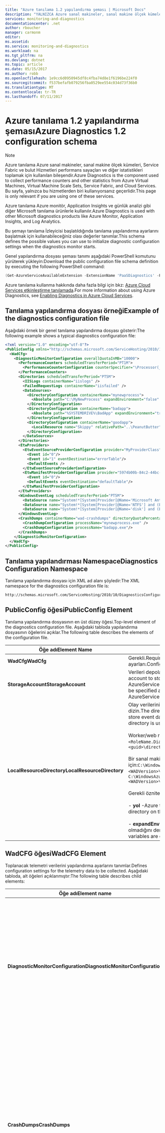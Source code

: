 ```yaml
---
title: "Azure tanılama 1.2 yapılandırma şeması | Microsoft Docs"
description: "YALNIZCA Azure sanal makineler, sanal makine ölçek kümeleri, Service Fabric veya Bulut Hizmetleri ile Azure SDK 2.5 kullanıyorsanız ilgilidir."
services: monitoring-and-diagnostics
documentationcenter: .net
author: rboucher
manager: carmonm
editor: 
ms.assetid: 
ms.service: monitoring-and-diagnostics
ms.workload: na
ms.tgt_pltfrm: na
ms.devlang: dotnet
ms.topic: article
ms.date: 05/15/2017
ms.author: robb
ms.openlocfilehash: 1e9cc6d0950945df8c4fba74d8e1f6196be224f0
ms.sourcegitcommit: f537befafb079256fba0529ee554c034d73f36b0
ms.translationtype: MT
ms.contentlocale: tr-TR
ms.lasthandoff: 07/11/2017
---
```

# <a name="azure-diagnostics-12-configuration-schema"></a><span data-ttu-id="6ef6a-103">Azure tanılama 1.2 yapılandırma şeması</span><span class="sxs-lookup"><span data-stu-id="6ef6a-103">Azure Diagnostics 1.2 configuration schema</span></span>
> [!NOTE]
> <span data-ttu-id="6ef6a-104">Azure tanılama Azure sanal makineler, sanal makine ölçek kümeleri, Service Fabric ve bulut Hizmetleri performans sayaçları ve diğer istatistikleri toplamak için kullanılan bileşendir.</span><span class="sxs-lookup"><span data-stu-id="6ef6a-104">Azure Diagnostics is the component used to collect performance counters and other statistics from Azure Virtual Machines, Virtual Machine Scale Sets, Service Fabric, and Cloud Services.</span></span>  <span data-ttu-id="6ef6a-105">Bu sayfa, yalnızca bu hizmetlerden biri kullanıyorsanız geçerlidir.</span><span class="sxs-lookup"><span data-stu-id="6ef6a-105">This page is only relevant if you are using one of these services.</span></span>
>

<span data-ttu-id="6ef6a-106">Azure tanılama Azure monitör, Application Insights ve günlük analizi gibi diğer Microsoft tanılama ürünlerle kullanılır.</span><span class="sxs-lookup"><span data-stu-id="6ef6a-106">Azure Diagnostics is used with other Microsoft diagnostics products like Azure Monitor, Application Insights, and Log Analytics.</span></span>

<span data-ttu-id="6ef6a-107">Bu şemayı tanılama İzleyicisi başlatıldığında tanılama yapılandırma ayarlarını başlatmak için kullanabileceğiniz olası değerler tanımlar.</span><span class="sxs-lookup"><span data-stu-id="6ef6a-107">This schema defines the possible values you can use to initialize diagnostic configuration settings when the diagnostics monitor starts.</span></span>  


 <span data-ttu-id="6ef6a-108">Genel yapılandırma dosyası şeması tanımı aşağıdaki PowerShell komutunu yürüterek yükleyin:</span><span class="sxs-lookup"><span data-stu-id="6ef6a-108">Download the public configuration file schema definition by executing the following PowerShell command:</span></span>  

```PowerShell  
(Get-AzureServiceAvailableExtension -ExtensionName 'PaaSDiagnostics' -ProviderNamespace 'Microsoft.Azure.Diagnostics').PublicConfigurationSchema | Out-File –Encoding utf8 -FilePath 'C:\temp\WadConfig.xsd'  
```  

 <span data-ttu-id="6ef6a-109">Azure tanılama kullanma hakkında daha fazla bilgi için bkz: [Azure Cloud Services etkinleştirme tanılamada](http://azure.microsoft.com/documentation/articles/cloud-services-dotnet-diagnostics/).</span><span class="sxs-lookup"><span data-stu-id="6ef6a-109">For more information about using Azure Diagnostics, see [Enabling Diagnostics in Azure Cloud Services](http://azure.microsoft.com/documentation/articles/cloud-services-dotnet-diagnostics/).</span></span>  

## <a name="example-of-the-diagnostics-configuration-file"></a><span data-ttu-id="6ef6a-110">Tanılama yapılandırma dosyası örneği</span><span class="sxs-lookup"><span data-stu-id="6ef6a-110">Example of the diagnostics configuration file</span></span>  
 <span data-ttu-id="6ef6a-111">Aşağıdaki örnek bir genel tanılama yapılandırma dosyası gösterir:</span><span class="sxs-lookup"><span data-stu-id="6ef6a-111">The following example shows a typical diagnostics configuration file:</span></span>  

```xml
<?xml version="1.0" encoding="utf-8"?>  
<PublicConfig xmlns="http://schemas.microsoft.com/ServiceHosting/2010/10/DiagnosticsConfiguration">  
  <WadCfg>  
    <DiagnosticMonitorConfiguration overallQuotaInMB="10000">  
      <PerformanceCounters scheduledTransferPeriod="PT1M">  
        <PerformanceCounterConfiguration counterSpecifier="\Processor(_Total)\% Processor Time" sampleRate="PT1M" unit="percent" />  
      </PerformanceCounters>  
      <Directories scheduledTransferPeriod="PT5M">  
        <IISLogs containerName="iislogs" />  
        <FailedRequestLogs containerName="iisfailed" />  
        <DataSources>  
          <DirectoryConfiguration containerName="mynewprocess">  
            <Absolute path="C:\MyNewProcess" expandEnvironment="false" />  
          </DirectoryConfiguration>  
          <DirectoryConfiguration containerName="badapp">  
            <Absolute path="%SYSTEMDRIVE%\BadApp" expandEnvironment="true" />  
          </DirectoryConfiguration>  
          <DirectoryConfiguration containerName="goodapp">  
            <LocalResource name="Skippy" relativePath="..\PeanutButter"/>  
          </DirectoryConfiguration>  
        </DataSources>  
      </Directories>  
      <EtwProviders>  
        <EtwEventSourceProviderConfiguration provider="MyProviderClass" scheduledTransferPeriod="PT5M">  
          <Event id="0"/>  
          <Event id="1" eventDestination="errorTable"/>  
          <DefaultEvents />  
        </EtwEventSourceProviderConfiguration>  
        <EtwManifestProviderConfiguration provider="5974b00b-84c2-44bc-9e58-3a2451b4e3ad" scheduledTransferLogLevelFilter="Information" scheduledTransferPeriod="PT2M">  
          <Event id="0"/>  
          <DefaultEvents eventDestination="defaultTable"/>  
        </EtwManifestProviderConfiguration>  
      </EtwProviders>  
      <WindowsEventLog scheduledTransferPeriod="PT5M">  
        <DataSource name="System!*[System[Provider[@Name='Microsoft Antimalware']]]"/>  
        <DataSource name="System!*[System[Provider[@Name='NTFS'] and (EventID=55)]]" />  
        <DataSource name="System!*[System[Provider[@Name='disk'] and (EventID=7 or EventID=52 or EventID=55)]]" />  
      </WindowsEventLog>  
      <CrashDumps containerName="wad-crashdumps" directoryQuotaPercentage="30" dumpType="Mini">  
        <CrashDumpConfiguration processName="mynewprocess.exe" />  
        <CrashDumpConfiguration processName="badapp.exe"/>  
      </CrashDumps>  
    </DiagnosticMonitorConfiguration>  
  </WadCfg>  
</PublicConfig>  

```  

## <a name="diagnostics-configuration-namespace"></a><span data-ttu-id="6ef6a-112">Tanılama yapılandırması Namespace</span><span class="sxs-lookup"><span data-stu-id="6ef6a-112">Diagnostics Configuration Namespace</span></span>  
 <span data-ttu-id="6ef6a-113">Tanılama yapılandırma dosyası için XML ad alanı şöyledir:</span><span class="sxs-lookup"><span data-stu-id="6ef6a-113">The XML namespace for the diagnostics configuration file is:</span></span>  

```  
http://schemas.microsoft.com/ServiceHosting/2010/10/DiagnosticsConfiguration  
```  

## <a name="publicconfig-element"></a><span data-ttu-id="6ef6a-114">PublicConfig öğesi</span><span class="sxs-lookup"><span data-stu-id="6ef6a-114">PublicConfig Element</span></span>  
 <span data-ttu-id="6ef6a-115">Tanılama yapılandırma dosyasının en üst düzey öğesi.</span><span class="sxs-lookup"><span data-stu-id="6ef6a-115">Top-level element of the diagnostics configuration file.</span></span> <span data-ttu-id="6ef6a-116">Aşağıdaki tabloda yapılandırma dosyasının öğelerini açıklar.</span><span class="sxs-lookup"><span data-stu-id="6ef6a-116">The following table describes the elements of the configuration file.</span></span>  

|<span data-ttu-id="6ef6a-117">Öğe adı</span><span class="sxs-lookup"><span data-stu-id="6ef6a-117">Element Name</span></span>|<span data-ttu-id="6ef6a-118">Açıklama</span><span class="sxs-lookup"><span data-stu-id="6ef6a-118">Description</span></span>|  
|------------------|-----------------|  
|<span data-ttu-id="6ef6a-119">**WadCfg**</span><span class="sxs-lookup"><span data-stu-id="6ef6a-119">**WadCfg**</span></span>|<span data-ttu-id="6ef6a-120">Gerekli.</span><span class="sxs-lookup"><span data-stu-id="6ef6a-120">Required.</span></span> <span data-ttu-id="6ef6a-121">Toplanacak telemetri verileri için yapılandırma ayarları.</span><span class="sxs-lookup"><span data-stu-id="6ef6a-121">Configuration settings for the telemetry data to be collected.</span></span>|  
|<span data-ttu-id="6ef6a-122">**StorageAccount**</span><span class="sxs-lookup"><span data-stu-id="6ef6a-122">**StorageAccount**</span></span>|<span data-ttu-id="6ef6a-123">Verileri depolamak için Azure Storage hesabının adı.</span><span class="sxs-lookup"><span data-stu-id="6ef6a-123">The name of the Azure Storage account to store the data in.</span></span> <span data-ttu-id="6ef6a-124">Bu da bir parametre olarak Set-AzureServiceDiagnosticsExtension cmdlet'ini çalıştırırken belirtilebilir.</span><span class="sxs-lookup"><span data-stu-id="6ef6a-124">This may also be specified as a parameter when executing the Set-AzureServiceDiagnosticsExtension cmdlet.</span></span>|  
|<span data-ttu-id="6ef6a-125">**LocalResourceDirectory**</span><span class="sxs-lookup"><span data-stu-id="6ef6a-125">**LocalResourceDirectory**</span></span>|<span data-ttu-id="6ef6a-126">Olay verilerini depolamak için izleme aracısı tarafından kullanılacak sanal makinede dizin.</span><span class="sxs-lookup"><span data-stu-id="6ef6a-126">The directory on the virtual machine to be used by the Monitoring Agent to store event data.</span></span> <span data-ttu-id="6ef6a-127">Aksi halde kümesi, varsayılan dizini kullanılır:</span><span class="sxs-lookup"><span data-stu-id="6ef6a-127">If not set, the default directory is used:</span></span><br /><br /> <span data-ttu-id="6ef6a-128">Worker/web rolü için:`C:\Resources\<guid>\directory\<guid>.<RoleName.DiagnosticStore\`</span><span class="sxs-lookup"><span data-stu-id="6ef6a-128">For a Worker/web role: `C:\Resources\<guid>\directory\<guid>.<RoleName.DiagnosticStore\`</span></span><br /><br /> <span data-ttu-id="6ef6a-129">Bir sanal makine için:`C:\WindowsAzure\Logs\Plugins\Microsoft.Azure.Diagnostics.IaaSDiagnostics\<WADVersion>\WAD<WADVersion>`</span><span class="sxs-lookup"><span data-stu-id="6ef6a-129">For a Virtual Machine: `C:\WindowsAzure\Logs\Plugins\Microsoft.Azure.Diagnostics.IaaSDiagnostics\<WADVersion>\WAD<WADVersion>`</span></span><br /><br /> <span data-ttu-id="6ef6a-130">Gerekli öznitelikler şunlardır:</span><span class="sxs-lookup"><span data-stu-id="6ef6a-130">Required attributes are:</span></span><br /><br /> <span data-ttu-id="6ef6a-131">-                      **yol** -Azure tanılama tarafından kullanılmak üzere sistemde dizin.</span><span class="sxs-lookup"><span data-stu-id="6ef6a-131">-                      **path** - The directory on the system to be used by Azure Diagnostics.</span></span><br /><br /> <span data-ttu-id="6ef6a-132">-                      **expandEnvironment** -ortam değişkenleri yol adındaki genişletilmiş olup olmadığını denetler.</span><span class="sxs-lookup"><span data-stu-id="6ef6a-132">-                      **expandEnvironment** - Controls whether environment variables are expanded in the path name.</span></span>|  

## <a name="wadcfg-element"></a><span data-ttu-id="6ef6a-133">WadCFG öğesi</span><span class="sxs-lookup"><span data-stu-id="6ef6a-133">WadCFG Element</span></span>  
<span data-ttu-id="6ef6a-134">Toplanacak telemetri verilerini yapılandırma ayarlarını tanımlar.</span><span class="sxs-lookup"><span data-stu-id="6ef6a-134">Defines configuration settings for the telemetry data to be collected.</span></span> <span data-ttu-id="6ef6a-135">Aşağıdaki tabloda, alt öğeleri açıklanmıştır:</span><span class="sxs-lookup"><span data-stu-id="6ef6a-135">The following table describes child elements:</span></span>  

|<span data-ttu-id="6ef6a-136">Öğe adı</span><span class="sxs-lookup"><span data-stu-id="6ef6a-136">Element name</span></span>|<span data-ttu-id="6ef6a-137">Açıklama</span><span class="sxs-lookup"><span data-stu-id="6ef6a-137">Description</span></span>|  
|------------------|-----------------|  
|<span data-ttu-id="6ef6a-138">**DiagnosticMonitorConfiguration**</span><span class="sxs-lookup"><span data-stu-id="6ef6a-138">**DiagnosticMonitorConfiguration**</span></span>|<span data-ttu-id="6ef6a-139">Gerekli.</span><span class="sxs-lookup"><span data-stu-id="6ef6a-139">Required.</span></span> <span data-ttu-id="6ef6a-140">İsteğe bağlı öznitelikleri şunlardır:</span><span class="sxs-lookup"><span data-stu-id="6ef6a-140">Optional attributes are:</span></span><br /><br /> <span data-ttu-id="6ef6a-141">-                     **overallQuotaInMB** -tanılama verilerini çeşitli türleri tarafından tüketilen yerel disk alanı miktarını Azure tanılama tarafından toplanır.</span><span class="sxs-lookup"><span data-stu-id="6ef6a-141">-                     **overallQuotaInMB** - The maximum amount of local disk space that may be consumed by the various types of diagnostic data collected by Azure Diagnostics.</span></span> <span data-ttu-id="6ef6a-142">Varsayılan ayar 5120 MB'tır.</span><span class="sxs-lookup"><span data-stu-id="6ef6a-142">The default setting is 5120MB.</span></span><br /><br /> <span data-ttu-id="6ef6a-143">-                     **useProxyServer** -IE ayarlarının kümesinde olarak ara sunucu ayarlarını kullanmak için Azure Tanılama'yı yapılandırın.</span><span class="sxs-lookup"><span data-stu-id="6ef6a-143">-                     **useProxyServer** - Configure Azure Diagnostics to use the proxy server settings as set in IE settings.</span></span>|  
|<span data-ttu-id="6ef6a-144">**CrashDumps**</span><span class="sxs-lookup"><span data-stu-id="6ef6a-144">**CrashDumps**</span></span>|<span data-ttu-id="6ef6a-145">Kilitlenme bilgi dökümleri koleksiyonunu etkinleştirin.</span><span class="sxs-lookup"><span data-stu-id="6ef6a-145">Enable collection of crash dumps.</span></span> <span data-ttu-id="6ef6a-146">İsteğe bağlı öznitelikleri şunlardır:</span><span class="sxs-lookup"><span data-stu-id="6ef6a-146">Optional attributes are:</span></span><br /><br /> <span data-ttu-id="6ef6a-147">-                     **kapsayıcı adı** -kilitlenme bilgi dökümleri depolamak için kullanılacak Azure depolama hesabınızdaki blob kapsayıcısının adı.</span><span class="sxs-lookup"><span data-stu-id="6ef6a-147">-                     **containerName** - The name of the blob container in your Azure Storage account to be used to store crash dumps.</span></span><br /><br /> <span data-ttu-id="6ef6a-148">-                     **crashDumpType** -Mini ya da tam kilitlenme toplamak için Azure Tanılama'yı yapılandırır dökümünü yapar.</span><span class="sxs-lookup"><span data-stu-id="6ef6a-148">-                     **crashDumpType** - Configures Azure Diagnostics to collect Mini or Full crash dumps.</span></span><br /><br /> <span data-ttu-id="6ef6a-149">-                     **directoryQuotaPercentage**-yüzdesini yapılandırır **overallQuotaInMB** VM kilitlenme dökümleri için ayrılmış olmalıdır.</span><span class="sxs-lookup"><span data-stu-id="6ef6a-149">-                     **directoryQuotaPercentage**- Configures the percentage of **overallQuotaInMB** to be reserved for crash dumps on the VM.</span></span>|  
|<span data-ttu-id="6ef6a-150">**DiagnosticInfrastructureLogs**</span><span class="sxs-lookup"><span data-stu-id="6ef6a-150">**DiagnosticInfrastructureLogs**</span></span>|<span data-ttu-id="6ef6a-151">Azure tanılama tarafından oluşturulan günlükleri koleksiyonunu etkinleştirin.</span><span class="sxs-lookup"><span data-stu-id="6ef6a-151">Enable collection of logs generated by Azure Diagnostics.</span></span> <span data-ttu-id="6ef6a-152">Tanılama Altyapısı günlükleri, tanılama sistem sorun giderme için yararlıdır.</span><span class="sxs-lookup"><span data-stu-id="6ef6a-152">The diagnostic infrastructure logs are useful for troubleshooting the diagnostics system itself.</span></span> <span data-ttu-id="6ef6a-153">İsteğe bağlı öznitelikleri şunlardır:</span><span class="sxs-lookup"><span data-stu-id="6ef6a-153">Optional attributes are:</span></span><br /><br /> <span data-ttu-id="6ef6a-154">-                     **scheduledTransferLogLevelFilter** -toplanan günlüklerini en düşük önem derecesi yapılandırır.</span><span class="sxs-lookup"><span data-stu-id="6ef6a-154">-                     **scheduledTransferLogLevelFilter** - Configures the minimum severity level of the logs collected.</span></span><br /><br /> <span data-ttu-id="6ef6a-155">-                     **scheduledTransferPeriod** -depolama zamanlanmış aktarımları arasındaki aralığı yakın dakika yuvarlanan.</span><span class="sxs-lookup"><span data-stu-id="6ef6a-155">-                     **scheduledTransferPeriod** - The interval between scheduled transfers to storage rounded up to the nearest minute.</span></span> <span data-ttu-id="6ef6a-156">Değer bir [XML "Süre veri türü."](http://www.w3schools.com/schema/schema_dtypes_date.asp)</span><span class="sxs-lookup"><span data-stu-id="6ef6a-156">The value is an [XML “Duration Data Type.”](http://www.w3schools.com/schema/schema_dtypes_date.asp)</span></span>|  
|<span data-ttu-id="6ef6a-157">**Dizinleri**</span><span class="sxs-lookup"><span data-stu-id="6ef6a-157">**Directories**</span></span>|<span data-ttu-id="6ef6a-158">Bir dizin, IIS başarısız erişim isteği günlükleri ve/veya IIS günlüklerini içeriğini koleksiyonunu sağlar.</span><span class="sxs-lookup"><span data-stu-id="6ef6a-158">Enables the collection of the contents of a directory, IIS failed access request logs and/or IIS logs.</span></span> <span data-ttu-id="6ef6a-159">İsteğe bağlı öznitelik:</span><span class="sxs-lookup"><span data-stu-id="6ef6a-159">Optional attribute:</span></span><br /><br /> <span data-ttu-id="6ef6a-160">**scheduledTransferPeriod** -depolama zamanlanmış aktarımları arasındaki aralığı yakın dakika yuvarlanan.</span><span class="sxs-lookup"><span data-stu-id="6ef6a-160">**scheduledTransferPeriod** - The interval between scheduled transfers to storage rounded up to the nearest minute.</span></span> <span data-ttu-id="6ef6a-161">Değer bir [XML "Süre veri türü."](http://www.w3schools.com/schema/schema_dtypes_date.asp)</span><span class="sxs-lookup"><span data-stu-id="6ef6a-161">The value is an [XML “Duration Data Type.”](http://www.w3schools.com/schema/schema_dtypes_date.asp)</span></span>|  
|<span data-ttu-id="6ef6a-162">**EtwProviders**</span><span class="sxs-lookup"><span data-stu-id="6ef6a-162">**EtwProviders**</span></span>|<span data-ttu-id="6ef6a-163">EventSource ETW olayları koleksiyonu yapılandırır ve/veya ETW bildirim dayalı sağlayıcıları.</span><span class="sxs-lookup"><span data-stu-id="6ef6a-163">Configures collection of ETW events from EventSource and/or ETW Manifest based providers.</span></span>|  
|<span data-ttu-id="6ef6a-164">**Ölçümler**</span><span class="sxs-lookup"><span data-stu-id="6ef6a-164">**Metrics**</span></span>|<span data-ttu-id="6ef6a-165">Bu öğe hızlı sorguları için en iyi hale getirilmiş bir performans sayacı tablo oluşturmanıza olanak sağlar.</span><span class="sxs-lookup"><span data-stu-id="6ef6a-165">This element enables you to generate a performance counter table that is optimized for fast queries.</span></span> <span data-ttu-id="6ef6a-166">Tanımlanan her performans sayacı **performans sayaçları** öğesi performans sayacı tablo yanı sıra ölçüm tablosunda depolanır.</span><span class="sxs-lookup"><span data-stu-id="6ef6a-166">Each performance counter that is defined in the **PerformanceCounters** element is stored in the Metrics table in addition to the Performance Counter table.</span></span> <span data-ttu-id="6ef6a-167">Gerekli öznitelik:</span><span class="sxs-lookup"><span data-stu-id="6ef6a-167">Required attribute:</span></span><br /><br /> <span data-ttu-id="6ef6a-168">**ResourceId** -bu Azure tanılama dağıttığınız sanal makine kaynak kimliğidir.</span><span class="sxs-lookup"><span data-stu-id="6ef6a-168">**resourceId** - This is the resource ID of the Virtual Machine you are deploying Azure Diagnostics to.</span></span> <span data-ttu-id="6ef6a-169">Alma **ResourceId** gelen [Azure portal](https://portal.azure.com).</span><span class="sxs-lookup"><span data-stu-id="6ef6a-169">Get the **resourceID** from the [Azure portal](https://portal.azure.com).</span></span> <span data-ttu-id="6ef6a-170">Seçin **Gözat** -> **kaynak grupları** -> **< adı\>**.</span><span class="sxs-lookup"><span data-stu-id="6ef6a-170">Select **Browse** -> **Resource Groups** -> **<Name\>**.</span></span> <span data-ttu-id="6ef6a-171">Tıklatın **özellikleri** döşeme ve değerini kopyalayın **kimliği** alan.</span><span class="sxs-lookup"><span data-stu-id="6ef6a-171">Click the **Properties** tile and copy the value from the **ID** field.</span></span>|  
|<span data-ttu-id="6ef6a-172">**Performans sayaçları**</span><span class="sxs-lookup"><span data-stu-id="6ef6a-172">**PerformanceCounters**</span></span>|<span data-ttu-id="6ef6a-173">Performans sayaçları koleksiyonunu sağlar.</span><span class="sxs-lookup"><span data-stu-id="6ef6a-173">Enables the collection of performance counters.</span></span> <span data-ttu-id="6ef6a-174">İsteğe bağlı öznitelik:</span><span class="sxs-lookup"><span data-stu-id="6ef6a-174">Optional attribute:</span></span><br /><br /> <span data-ttu-id="6ef6a-175">**scheduledTransferPeriod** -depolama zamanlanmış aktarımları arasındaki aralığı yakın dakika yuvarlanan.</span><span class="sxs-lookup"><span data-stu-id="6ef6a-175">**scheduledTransferPeriod** - The interval between scheduled transfers to storage rounded up to the nearest minute.</span></span> <span data-ttu-id="6ef6a-176">Değer bir [XML "Süre veri türü".](http://www.w3schools.com/schema/schema_dtypes_date.asp)</span><span class="sxs-lookup"><span data-stu-id="6ef6a-176">Value is an [XML “Duration Data Type”.](http://www.w3schools.com/schema/schema_dtypes_date.asp)</span></span>|  
|<span data-ttu-id="6ef6a-177">**WindowsEventLog**</span><span class="sxs-lookup"><span data-stu-id="6ef6a-177">**WindowsEventLog**</span></span>|<span data-ttu-id="6ef6a-178">Windows olay günlüklerini toplama sağlar.</span><span class="sxs-lookup"><span data-stu-id="6ef6a-178">Enables the collection of Windows Event Logs.</span></span> <span data-ttu-id="6ef6a-179">İsteğe bağlı öznitelik:</span><span class="sxs-lookup"><span data-stu-id="6ef6a-179">Optional attribute:</span></span><br /><br /> <span data-ttu-id="6ef6a-180">**scheduledTransferPeriod** -depolama zamanlanmış aktarımları arasındaki aralığı yakın dakika yuvarlanan.</span><span class="sxs-lookup"><span data-stu-id="6ef6a-180">**scheduledTransferPeriod** - The interval between scheduled transfers to storage rounded up to the nearest minute.</span></span> <span data-ttu-id="6ef6a-181">Değer bir [XML "Süre veri türü".](http://www.w3schools.com/schema/schema_dtypes_date.asp)</span><span class="sxs-lookup"><span data-stu-id="6ef6a-181">Value is an [XML “Duration Data Type”.](http://www.w3schools.com/schema/schema_dtypes_date.asp)</span></span>|  

## <a name="crashdumps-element"></a><span data-ttu-id="6ef6a-182">CrashDumps öğesi</span><span class="sxs-lookup"><span data-stu-id="6ef6a-182">CrashDumps Element</span></span>  
 <span data-ttu-id="6ef6a-183">Kilitlenme bilgi dökümleri koleksiyonunu sağlar.</span><span class="sxs-lookup"><span data-stu-id="6ef6a-183">Enables collection of crash dumps.</span></span> <span data-ttu-id="6ef6a-184">Aşağıdaki tabloda, alt öğeleri açıklanmıştır:</span><span class="sxs-lookup"><span data-stu-id="6ef6a-184">The following table describes child elements:</span></span>  

|<span data-ttu-id="6ef6a-185">Öğe adı</span><span class="sxs-lookup"><span data-stu-id="6ef6a-185">Element Name</span></span>|<span data-ttu-id="6ef6a-186">Açıklama</span><span class="sxs-lookup"><span data-stu-id="6ef6a-186">Description</span></span>|  
|------------------|-----------------|  
|<span data-ttu-id="6ef6a-187">**CrashDumpConfiguration**</span><span class="sxs-lookup"><span data-stu-id="6ef6a-187">**CrashDumpConfiguration**</span></span>|<span data-ttu-id="6ef6a-188">Gerekli.</span><span class="sxs-lookup"><span data-stu-id="6ef6a-188">Required.</span></span> <span data-ttu-id="6ef6a-189">Gerekli öznitelik:</span><span class="sxs-lookup"><span data-stu-id="6ef6a-189">Required attribute:</span></span><br /><br /> <span data-ttu-id="6ef6a-190">**işlemadı** -adı işlemi için kilitlenme bilgilerini toplamak için Azure tanılama istiyor.</span><span class="sxs-lookup"><span data-stu-id="6ef6a-190">**processName** - The name of the process you want Azure Diagnostics to collect a crash dump for.</span></span>|  
|<span data-ttu-id="6ef6a-191">**crashDumpType**</span><span class="sxs-lookup"><span data-stu-id="6ef6a-191">**crashDumpType**</span></span>|<span data-ttu-id="6ef6a-192">Mini ya da tam kilitlenme dökümleri toplamak için Azure tanılama yapılandırır.</span><span class="sxs-lookup"><span data-stu-id="6ef6a-192">Configures Azure Diagnostics to collect mini or full crash dumps.</span></span>|  
|<span data-ttu-id="6ef6a-193">**directoryQuotaPercentage**</span><span class="sxs-lookup"><span data-stu-id="6ef6a-193">**directoryQuotaPercentage**</span></span>|<span data-ttu-id="6ef6a-194">Yüzdesini yapılandırır **overallQuotaInMB** VM kilitlenme dökümleri için ayrılmış olmalıdır.</span><span class="sxs-lookup"><span data-stu-id="6ef6a-194">Configures the percentage of **overallQuotaInMB** to be reserved for crash dumps on the VM.</span></span>|  

## <a name="directories-element"></a><span data-ttu-id="6ef6a-195">Dizinleri öğesi</span><span class="sxs-lookup"><span data-stu-id="6ef6a-195">Directories Element</span></span>  
 <span data-ttu-id="6ef6a-196">Bir dizin, IIS başarısız erişim isteği günlükleri ve/veya IIS günlüklerini içeriğini koleksiyonunu sağlar.</span><span class="sxs-lookup"><span data-stu-id="6ef6a-196">Enables the collection of the contents of a directory, IIS failed access request logs and/or IIS logs.</span></span> <span data-ttu-id="6ef6a-197">Aşağıdaki tabloda, alt öğeleri açıklanmıştır:</span><span class="sxs-lookup"><span data-stu-id="6ef6a-197">The following table describes child elements:</span></span>  

|<span data-ttu-id="6ef6a-198">Öğe adı</span><span class="sxs-lookup"><span data-stu-id="6ef6a-198">Element Name</span></span>|<span data-ttu-id="6ef6a-199">Açıklama</span><span class="sxs-lookup"><span data-stu-id="6ef6a-199">Description</span></span>|  
|------------------|-----------------|  
|<span data-ttu-id="6ef6a-200">**Veri kaynakları**</span><span class="sxs-lookup"><span data-stu-id="6ef6a-200">**DataSources**</span></span>|<span data-ttu-id="6ef6a-201">İzlemek için dizinlerin listesi.</span><span class="sxs-lookup"><span data-stu-id="6ef6a-201">A list of directories to monitor.</span></span>|  
|<span data-ttu-id="6ef6a-202">**FailedRequestLogs**</span><span class="sxs-lookup"><span data-stu-id="6ef6a-202">**FailedRequestLogs**</span></span>|<span data-ttu-id="6ef6a-203">Bu öğe yapılandırmada dahil olmak üzere bir IIS site veya uygulama başarısız istekler hakkında günlükleri koleksiyonunu sağlar.</span><span class="sxs-lookup"><span data-stu-id="6ef6a-203">Including this element in the configuration enables collection of logs about failed requests to an IIS site or application.</span></span> <span data-ttu-id="6ef6a-204">İzleme seçenekleri altında da etkinleştirmeniz gerekir **sistem. Web sunucusu** içinde **Web.config**.</span><span class="sxs-lookup"><span data-stu-id="6ef6a-204">You must also enable tracing options under **system.WebServer** in **Web.config**.</span></span>|  
|<span data-ttu-id="6ef6a-205">**IISLogs**</span><span class="sxs-lookup"><span data-stu-id="6ef6a-205">**IISLogs**</span></span>|<span data-ttu-id="6ef6a-206">Bu öğe yapılandırmada dahil olmak üzere, IIS günlüklerini koleksiyonunu sağlar:</span><span class="sxs-lookup"><span data-stu-id="6ef6a-206">Including this element in the configuration enables the collection of IIS logs:</span></span><br /><br /> <span data-ttu-id="6ef6a-207">**kapsayıcı adı** -IIS günlükleri depolamak için kullanılacak Azure depolama hesabınızdaki blob kapsayıcısının adı.</span><span class="sxs-lookup"><span data-stu-id="6ef6a-207">**containerName** - The name of the blob container in your Azure Storage account to be used to store the IIS logs.</span></span>|  

## <a name="datasources-element"></a><span data-ttu-id="6ef6a-208">Veri kaynakları öğesi</span><span class="sxs-lookup"><span data-stu-id="6ef6a-208">DataSources Element</span></span>  
 <span data-ttu-id="6ef6a-209">İzlemek için dizinlerin listesi.</span><span class="sxs-lookup"><span data-stu-id="6ef6a-209">A list of directories to monitor.</span></span> <span data-ttu-id="6ef6a-210">Aşağıdaki tabloda, alt öğeleri açıklanmıştır:</span><span class="sxs-lookup"><span data-stu-id="6ef6a-210">The following table describes child elements:</span></span>  

|<span data-ttu-id="6ef6a-211">Öğe adı</span><span class="sxs-lookup"><span data-stu-id="6ef6a-211">Element Name</span></span>|<span data-ttu-id="6ef6a-212">Açıklama</span><span class="sxs-lookup"><span data-stu-id="6ef6a-212">Description</span></span>|  
|------------------|-----------------|  
|<span data-ttu-id="6ef6a-213">**DirectoryConfiguration**</span><span class="sxs-lookup"><span data-stu-id="6ef6a-213">**DirectoryConfiguration**</span></span>|<span data-ttu-id="6ef6a-214">Gerekli.</span><span class="sxs-lookup"><span data-stu-id="6ef6a-214">Required.</span></span> <span data-ttu-id="6ef6a-215">Gerekli öznitelik:</span><span class="sxs-lookup"><span data-stu-id="6ef6a-215">Required attribute:</span></span><br /><br /> <span data-ttu-id="6ef6a-216">**kapsayıcı adı** -günlük dosyalarını depolamak için kullanılacak Azure depolama hesabınızdaki blob kapsayıcısının adı.</span><span class="sxs-lookup"><span data-stu-id="6ef6a-216">**containerName** - The name of the blob container in your Azure Storage account to be used to store the log files.</span></span>|  

## <a name="directoryconfiguration-element"></a><span data-ttu-id="6ef6a-217">DirectoryConfiguration öğesi</span><span class="sxs-lookup"><span data-stu-id="6ef6a-217">DirectoryConfiguration Element</span></span>  
 <span data-ttu-id="6ef6a-218">**DirectoryConfiguration** ya da içerebilir **mutlak** veya **LocalResource** öğesi ikisini birden belirtmeyin.</span><span class="sxs-lookup"><span data-stu-id="6ef6a-218">**DirectoryConfiguration** may include either the **Absolute** or **LocalResource** element but not both.</span></span> <span data-ttu-id="6ef6a-219">Aşağıdaki tabloda, alt öğeleri açıklanmıştır:</span><span class="sxs-lookup"><span data-stu-id="6ef6a-219">The following table describes child elements:</span></span>  

|<span data-ttu-id="6ef6a-220">Öğe adı</span><span class="sxs-lookup"><span data-stu-id="6ef6a-220">Element Name</span></span>|<span data-ttu-id="6ef6a-221">Açıklama</span><span class="sxs-lookup"><span data-stu-id="6ef6a-221">Description</span></span>|  
|------------------|-----------------|  
|<span data-ttu-id="6ef6a-222">**Mutlak**</span><span class="sxs-lookup"><span data-stu-id="6ef6a-222">**Absolute**</span></span>|<span data-ttu-id="6ef6a-223">İzlemek için dizinine mutlak yolu.</span><span class="sxs-lookup"><span data-stu-id="6ef6a-223">The absolute path to the directory to monitor.</span></span> <span data-ttu-id="6ef6a-224">Aşağıdaki öznitelikler gereklidir:</span><span class="sxs-lookup"><span data-stu-id="6ef6a-224">The following attributes are required:</span></span><br /><br /> <span data-ttu-id="6ef6a-225">-                     **Yol** -izlemek için dizinine mutlak yolu.</span><span class="sxs-lookup"><span data-stu-id="6ef6a-225">-                     **Path** - The absolute path to the directory to monitor.</span></span><br /><br /> <span data-ttu-id="6ef6a-226">-                      **expandEnvironment** -Path ortam değişkenleri genişletilmiş olup olmadığını yapılandırır.</span><span class="sxs-lookup"><span data-stu-id="6ef6a-226">-                      **expandEnvironment** - Configures whether environment variables in Path are expanded.</span></span>|  
|<span data-ttu-id="6ef6a-227">**LocalResource**</span><span class="sxs-lookup"><span data-stu-id="6ef6a-227">**LocalResource**</span></span>|<span data-ttu-id="6ef6a-228">İzlemek için bir yerel kaynağı göreli yolu.</span><span class="sxs-lookup"><span data-stu-id="6ef6a-228">The path relative to a local resource to monitor.</span></span> <span data-ttu-id="6ef6a-229">Gerekli öznitelikler şunlardır:</span><span class="sxs-lookup"><span data-stu-id="6ef6a-229">Required attributes are:</span></span><br /><br /> <span data-ttu-id="6ef6a-230">-                     **Ad** -izlemek için dizinini içeren yerel kaynağı</span><span class="sxs-lookup"><span data-stu-id="6ef6a-230">-                     **Name** - The local resource that contains the directory to monitor</span></span><br /><br /> <span data-ttu-id="6ef6a-231">-                     **relativePath** -izlemek için dizin içeren adı göreli yolu</span><span class="sxs-lookup"><span data-stu-id="6ef6a-231">-                     **relativePath** - The path relative to Name that contains the directory to monitor</span></span>|  

## <a name="etwproviders-element"></a><span data-ttu-id="6ef6a-232">EtwProviders öğesi</span><span class="sxs-lookup"><span data-stu-id="6ef6a-232">EtwProviders Element</span></span>  
 <span data-ttu-id="6ef6a-233">EventSource ETW olayları koleksiyonu yapılandırır ve/veya ETW bildirim dayalı sağlayıcıları.</span><span class="sxs-lookup"><span data-stu-id="6ef6a-233">Configures collection of ETW events from EventSource and/or ETW Manifest based providers.</span></span> <span data-ttu-id="6ef6a-234">Aşağıdaki tabloda, alt öğeleri açıklanmıştır:</span><span class="sxs-lookup"><span data-stu-id="6ef6a-234">The following table describes child elements:</span></span>  

|<span data-ttu-id="6ef6a-235">Öğe adı</span><span class="sxs-lookup"><span data-stu-id="6ef6a-235">Element Name</span></span>|<span data-ttu-id="6ef6a-236">Açıklama</span><span class="sxs-lookup"><span data-stu-id="6ef6a-236">Description</span></span>|  
|------------------|-----------------|  
|<span data-ttu-id="6ef6a-237">**EtwEventSourceProviderConfiguration**</span><span class="sxs-lookup"><span data-stu-id="6ef6a-237">**EtwEventSourceProviderConfiguration**</span></span>|<span data-ttu-id="6ef6a-238">Koleksiyon üretilen olayların yapılandırır [EventSource sınıfı](http://msdn.microsoft.com/library/system.diagnostics.tracing.eventsource\(v=vs.110\).aspx).</span><span class="sxs-lookup"><span data-stu-id="6ef6a-238">Configures collection of events generated from [EventSource Class](http://msdn.microsoft.com/library/system.diagnostics.tracing.eventsource\(v=vs.110\).aspx).</span></span> <span data-ttu-id="6ef6a-239">Gerekli öznitelik:</span><span class="sxs-lookup"><span data-stu-id="6ef6a-239">Required attribute:</span></span><br /><br /> <span data-ttu-id="6ef6a-240">**Sağlayıcı** -EventSource olay sınıfı adı.</span><span class="sxs-lookup"><span data-stu-id="6ef6a-240">**provider** - The class name of the EventSource event.</span></span><br /><br /> <span data-ttu-id="6ef6a-241">İsteğe bağlı öznitelikleri şunlardır:</span><span class="sxs-lookup"><span data-stu-id="6ef6a-241">Optional attributes are:</span></span><br /><br /> <span data-ttu-id="6ef6a-242">-                     **scheduledTransferLogLevelFilter** -depolama hesabınıza aktarmak için en düşük önem düzeyi.</span><span class="sxs-lookup"><span data-stu-id="6ef6a-242">-                     **scheduledTransferLogLevelFilter** - The minimum severity level to transfer to your storage account.</span></span><br /><br /> <span data-ttu-id="6ef6a-243">-                     **scheduledTransferPeriod** -depolama zamanlanmış aktarımları arasındaki aralığı yakın dakika yuvarlanan.</span><span class="sxs-lookup"><span data-stu-id="6ef6a-243">-                     **scheduledTransferPeriod** - The interval between scheduled transfers to storage rounded up to the nearest minute.</span></span> <span data-ttu-id="6ef6a-244">Değer bir [XML süresi veri türü](http://www.w3schools.com/schema/schema_dtypes_date.asp).</span><span class="sxs-lookup"><span data-stu-id="6ef6a-244">Value is an [XML Duration Data Type](http://www.w3schools.com/schema/schema_dtypes_date.asp).</span></span>|  
|<span data-ttu-id="6ef6a-245">**EtwManifestProviderConfiguration**</span><span class="sxs-lookup"><span data-stu-id="6ef6a-245">**EtwManifestProviderConfiguration**</span></span>|<span data-ttu-id="6ef6a-246">Gerekli öznitelik:</span><span class="sxs-lookup"><span data-stu-id="6ef6a-246">Required attribute:</span></span><br /><br /> <span data-ttu-id="6ef6a-247">**Sağlayıcı** -GUID Olay sağlayıcısı</span><span class="sxs-lookup"><span data-stu-id="6ef6a-247">**provider** - The GUID of the event provider</span></span><br /><br /> <span data-ttu-id="6ef6a-248">İsteğe bağlı öznitelikleri şunlardır:</span><span class="sxs-lookup"><span data-stu-id="6ef6a-248">Optional attributes are:</span></span><br /><br /> <span data-ttu-id="6ef6a-249">- **scheduledTransferLogLevelFilter** -depolama hesabınıza aktarmak için en düşük önem düzeyi.</span><span class="sxs-lookup"><span data-stu-id="6ef6a-249">- **scheduledTransferLogLevelFilter** - The minimum severity level to transfer to your storage account.</span></span><br /><br /> <span data-ttu-id="6ef6a-250">-                     **scheduledTransferPeriod** -depolama zamanlanmış aktarımları arasındaki aralığı yakın dakika yuvarlanan.</span><span class="sxs-lookup"><span data-stu-id="6ef6a-250">-                     **scheduledTransferPeriod** - The interval between scheduled transfers to storage rounded up to the nearest minute.</span></span> <span data-ttu-id="6ef6a-251">Değer bir [XML süresi veri türü](http://www.w3schools.com/schema/schema_dtypes_date.asp).</span><span class="sxs-lookup"><span data-stu-id="6ef6a-251">Value is an [XML Duration Data Type](http://www.w3schools.com/schema/schema_dtypes_date.asp).</span></span>|  

## <a name="etweventsourceproviderconfiguration-element"></a><span data-ttu-id="6ef6a-252">EtwEventSourceProviderConfiguration öğesi</span><span class="sxs-lookup"><span data-stu-id="6ef6a-252">EtwEventSourceProviderConfiguration Element</span></span>  
 <span data-ttu-id="6ef6a-253">Koleksiyon üretilen olayların yapılandırır [EventSource sınıfı](http://msdn.microsoft.com/library/system.diagnostics.tracing.eventsource\(v=vs.110\).aspx).</span><span class="sxs-lookup"><span data-stu-id="6ef6a-253">Configures collection of events generated from [EventSource Class](http://msdn.microsoft.com/library/system.diagnostics.tracing.eventsource\(v=vs.110\).aspx).</span></span> <span data-ttu-id="6ef6a-254">Aşağıdaki tabloda, alt öğeleri açıklanmıştır:</span><span class="sxs-lookup"><span data-stu-id="6ef6a-254">The following table describes child elements:</span></span>  

|<span data-ttu-id="6ef6a-255">Öğe adı</span><span class="sxs-lookup"><span data-stu-id="6ef6a-255">Element Name</span></span>|<span data-ttu-id="6ef6a-256">Açıklama</span><span class="sxs-lookup"><span data-stu-id="6ef6a-256">Description</span></span>|  
|------------------|-----------------|  
|<span data-ttu-id="6ef6a-257">**DefaultEvents**</span><span class="sxs-lookup"><span data-stu-id="6ef6a-257">**DefaultEvents**</span></span>|<span data-ttu-id="6ef6a-258">İsteğe bağlı öznitelik:</span><span class="sxs-lookup"><span data-stu-id="6ef6a-258">Optional attribute:</span></span><br /><br /> <span data-ttu-id="6ef6a-259">**eventDestination** -olayları depolamak için tablonun adı</span><span class="sxs-lookup"><span data-stu-id="6ef6a-259">**eventDestination** - The name of the table to store the events in</span></span>|  
|<span data-ttu-id="6ef6a-260">**Olay**</span><span class="sxs-lookup"><span data-stu-id="6ef6a-260">**Event**</span></span>|<span data-ttu-id="6ef6a-261">Gerekli öznitelik:</span><span class="sxs-lookup"><span data-stu-id="6ef6a-261">Required attribute:</span></span><br /><br /> <span data-ttu-id="6ef6a-262">**Kimliği** -olay kimliği.</span><span class="sxs-lookup"><span data-stu-id="6ef6a-262">**id** - The id of the event.</span></span><br /><br /> <span data-ttu-id="6ef6a-263">İsteğe bağlı öznitelik:</span><span class="sxs-lookup"><span data-stu-id="6ef6a-263">Optional attribute:</span></span><br /><br /> <span data-ttu-id="6ef6a-264">**eventDestination** -olayları depolamak için tablonun adı</span><span class="sxs-lookup"><span data-stu-id="6ef6a-264">**eventDestination** - The name of the table to store the events in</span></span>|  

## <a name="etwmanifestproviderconfiguration-element"></a><span data-ttu-id="6ef6a-265">EtwManifestProviderConfiguration öğesi</span><span class="sxs-lookup"><span data-stu-id="6ef6a-265">EtwManifestProviderConfiguration Element</span></span>  
 <span data-ttu-id="6ef6a-266">Aşağıdaki tabloda, alt öğeleri açıklanmıştır:</span><span class="sxs-lookup"><span data-stu-id="6ef6a-266">The following table describes child elements:</span></span>  

|<span data-ttu-id="6ef6a-267">Öğe adı</span><span class="sxs-lookup"><span data-stu-id="6ef6a-267">Element Name</span></span>|<span data-ttu-id="6ef6a-268">Açıklama</span><span class="sxs-lookup"><span data-stu-id="6ef6a-268">Description</span></span>|  
|------------------|-----------------|  
|<span data-ttu-id="6ef6a-269">**DefaultEvents**</span><span class="sxs-lookup"><span data-stu-id="6ef6a-269">**DefaultEvents**</span></span>|<span data-ttu-id="6ef6a-270">İsteğe bağlı öznitelik:</span><span class="sxs-lookup"><span data-stu-id="6ef6a-270">Optional attribute:</span></span><br /><br /> <span data-ttu-id="6ef6a-271">**eventDestination** -olayları depolamak için tablonun adı</span><span class="sxs-lookup"><span data-stu-id="6ef6a-271">**eventDestination** - The name of the table to store the events in</span></span>|  
|<span data-ttu-id="6ef6a-272">**Olay**</span><span class="sxs-lookup"><span data-stu-id="6ef6a-272">**Event**</span></span>|<span data-ttu-id="6ef6a-273">Gerekli öznitelik:</span><span class="sxs-lookup"><span data-stu-id="6ef6a-273">Required attribute:</span></span><br /><br /> <span data-ttu-id="6ef6a-274">**Kimliği** -olay kimliği.</span><span class="sxs-lookup"><span data-stu-id="6ef6a-274">**id** - The id of the event.</span></span><br /><br /> <span data-ttu-id="6ef6a-275">İsteğe bağlı öznitelik:</span><span class="sxs-lookup"><span data-stu-id="6ef6a-275">Optional attribute:</span></span><br /><br /> <span data-ttu-id="6ef6a-276">**eventDestination** -olayları depolamak için tablonun adı</span><span class="sxs-lookup"><span data-stu-id="6ef6a-276">**eventDestination** - The name of the table to store the events in</span></span>|  

## <a name="metrics-element"></a><span data-ttu-id="6ef6a-277">Ölçümleri öğesi</span><span class="sxs-lookup"><span data-stu-id="6ef6a-277">Metrics Element</span></span>  
 <span data-ttu-id="6ef6a-278">Hızlı sorguları için en iyi hale getirilmiş bir performans sayacı tablo oluşturmanıza olanak sağlar.</span><span class="sxs-lookup"><span data-stu-id="6ef6a-278">Enables you to generate a performance counter table that is optimized for fast queries.</span></span> <span data-ttu-id="6ef6a-279">Aşağıdaki tabloda, alt öğeleri açıklanmıştır:</span><span class="sxs-lookup"><span data-stu-id="6ef6a-279">The following table describes child elements:</span></span>  

|<span data-ttu-id="6ef6a-280">Öğe adı</span><span class="sxs-lookup"><span data-stu-id="6ef6a-280">Element Name</span></span>|<span data-ttu-id="6ef6a-281">Açıklama</span><span class="sxs-lookup"><span data-stu-id="6ef6a-281">Description</span></span>|  
|------------------|-----------------|  
|<span data-ttu-id="6ef6a-282">**MetricAggregation**</span><span class="sxs-lookup"><span data-stu-id="6ef6a-282">**MetricAggregation**</span></span>|<span data-ttu-id="6ef6a-283">Gerekli öznitelik:</span><span class="sxs-lookup"><span data-stu-id="6ef6a-283">Required attribute:</span></span><br /><br /> <span data-ttu-id="6ef6a-284">**scheduledTransferPeriod** -depolama zamanlanmış aktarımları arasındaki aralığı yakın dakika yuvarlanan.</span><span class="sxs-lookup"><span data-stu-id="6ef6a-284">**scheduledTransferPeriod** - The interval between scheduled transfers to storage rounded up to the nearest minute.</span></span> <span data-ttu-id="6ef6a-285">Değer bir [XML süresi veri türü](http://www.w3schools.com/schema/schema_dtypes_date.asp).</span><span class="sxs-lookup"><span data-stu-id="6ef6a-285">Value is an [XML Duration Data Type](http://www.w3schools.com/schema/schema_dtypes_date.asp).</span></span>|  

## <a name="performancecounters-element"></a><span data-ttu-id="6ef6a-286">PerformanceCounters öğesi</span><span class="sxs-lookup"><span data-stu-id="6ef6a-286">PerformanceCounters Element</span></span>  
 <span data-ttu-id="6ef6a-287">Performans sayaçları koleksiyonunu sağlar.</span><span class="sxs-lookup"><span data-stu-id="6ef6a-287">Enables the collection of performance counters.</span></span> <span data-ttu-id="6ef6a-288">Aşağıdaki tabloda, alt öğeleri açıklanmıştır:</span><span class="sxs-lookup"><span data-stu-id="6ef6a-288">The following table describes child elements:</span></span>  

|<span data-ttu-id="6ef6a-289">Öğe adı</span><span class="sxs-lookup"><span data-stu-id="6ef6a-289">Element Name</span></span>|<span data-ttu-id="6ef6a-290">Açıklama</span><span class="sxs-lookup"><span data-stu-id="6ef6a-290">Description</span></span>|  
|------------------|-----------------|  
|<span data-ttu-id="6ef6a-291">**PerformanceCounterConfiguration**</span><span class="sxs-lookup"><span data-stu-id="6ef6a-291">**PerformanceCounterConfiguration**</span></span>|<span data-ttu-id="6ef6a-292">Aşağıdaki öznitelikler gereklidir:</span><span class="sxs-lookup"><span data-stu-id="6ef6a-292">The following attributes are required:</span></span><br /><br /> <span data-ttu-id="6ef6a-293">-                     **counterSpecifier** -performans sayacının adı.</span><span class="sxs-lookup"><span data-stu-id="6ef6a-293">-                     **counterSpecifier** - The name of the performance counter.</span></span> <span data-ttu-id="6ef6a-294">Örneğin, `\Processor(_Total)\% Processor Time`.</span><span class="sxs-lookup"><span data-stu-id="6ef6a-294">For example, `\Processor(_Total)\% Processor Time`.</span></span> <span data-ttu-id="6ef6a-295">Performans listesini almak için ana bilgisayarınızda sayaçları komutu çalıştırın `typeperf`.</span><span class="sxs-lookup"><span data-stu-id="6ef6a-295">To get a list of performance counters on your host run the command `typeperf`.</span></span><br /><br /> <span data-ttu-id="6ef6a-296">-                     **sampleRate** -sayaç ne sıklıkta örneklenen.</span><span class="sxs-lookup"><span data-stu-id="6ef6a-296">-                     **sampleRate** - How often the counter should be sampled.</span></span><br /><br /> <span data-ttu-id="6ef6a-297">İsteğe bağlı öznitelik:</span><span class="sxs-lookup"><span data-stu-id="6ef6a-297">Optional attribute:</span></span><br /><br /> <span data-ttu-id="6ef6a-298">**Birim** -sayaç ölçü birimi.</span><span class="sxs-lookup"><span data-stu-id="6ef6a-298">**unit** - The unit of measure of the counter.</span></span>|  

## <a name="performancecounterconfiguration-element"></a><span data-ttu-id="6ef6a-299">PerformanceCounterConfiguration öğesi</span><span class="sxs-lookup"><span data-stu-id="6ef6a-299">PerformanceCounterConfiguration Element</span></span>  
 <span data-ttu-id="6ef6a-300">Aşağıdaki tabloda, alt öğeleri açıklanmıştır:</span><span class="sxs-lookup"><span data-stu-id="6ef6a-300">The following table describes child elements:</span></span>  

|<span data-ttu-id="6ef6a-301">Öğe adı</span><span class="sxs-lookup"><span data-stu-id="6ef6a-301">Element Name</span></span>|<span data-ttu-id="6ef6a-302">Açıklama</span><span class="sxs-lookup"><span data-stu-id="6ef6a-302">Description</span></span>|  
|------------------|-----------------|  
|<span data-ttu-id="6ef6a-303">**ek açıklama**</span><span class="sxs-lookup"><span data-stu-id="6ef6a-303">**annotation**</span></span>|<span data-ttu-id="6ef6a-304">Gerekli öznitelik:</span><span class="sxs-lookup"><span data-stu-id="6ef6a-304">Required attribute:</span></span><br /><br /> <span data-ttu-id="6ef6a-305">**displayName** -sayaç görünen adı</span><span class="sxs-lookup"><span data-stu-id="6ef6a-305">**displayName** - The display name for the counter</span></span><br /><br /> <span data-ttu-id="6ef6a-306">İsteğe bağlı öznitelik:</span><span class="sxs-lookup"><span data-stu-id="6ef6a-306">Optional attribute:</span></span><br /><br /> <span data-ttu-id="6ef6a-307">**yerel ayar** -sayaç adı görüntülerken kullanılacak yerel ayar</span><span class="sxs-lookup"><span data-stu-id="6ef6a-307">**locale** - The locale to use when displaying the counter name</span></span>|  

## <a name="windowseventlog-element"></a><span data-ttu-id="6ef6a-308">WindowsEventLog öğesi</span><span class="sxs-lookup"><span data-stu-id="6ef6a-308">WindowsEventLog Element</span></span>  
 <span data-ttu-id="6ef6a-309">Aşağıdaki tabloda, alt öğeleri açıklanmıştır:</span><span class="sxs-lookup"><span data-stu-id="6ef6a-309">The following table describes child elements:</span></span>  

|<span data-ttu-id="6ef6a-310">Öğe adı</span><span class="sxs-lookup"><span data-stu-id="6ef6a-310">Element Name</span></span>|<span data-ttu-id="6ef6a-311">Açıklama</span><span class="sxs-lookup"><span data-stu-id="6ef6a-311">Description</span></span>|  
|------------------|-----------------|  
|<span data-ttu-id="6ef6a-312">**Veri kaynağı**</span><span class="sxs-lookup"><span data-stu-id="6ef6a-312">**DataSource**</span></span>|<span data-ttu-id="6ef6a-313">Windows olay günlüklerini toplamak üzere.</span><span class="sxs-lookup"><span data-stu-id="6ef6a-313">The Windows Event logs to collect.</span></span> <span data-ttu-id="6ef6a-314">Gerekli öznitelik:</span><span class="sxs-lookup"><span data-stu-id="6ef6a-314">Required attribute:</span></span><br /><br /> <span data-ttu-id="6ef6a-315">**ad** - toplanacak windows olayları tanımlayan XPath sorgusu.</span><span class="sxs-lookup"><span data-stu-id="6ef6a-315">**name** - The XPath query describing the windows events to be collected.</span></span> <span data-ttu-id="6ef6a-316">Örneğin:</span><span class="sxs-lookup"><span data-stu-id="6ef6a-316">For example:</span></span><br /><br /> `Application!*[System[(Level >= 3)]], System!*[System[(Level <=3)]], System!*[System[Provider[@Name='Microsoft Antimalware']]], Security!*[System[(Level >= 3]]`<br /><br /> <span data-ttu-id="6ef6a-317">Tüm olaylarını toplamak için belirtin "*".</span><span class="sxs-lookup"><span data-stu-id="6ef6a-317">To collect all events, specify “*”.</span></span>|
